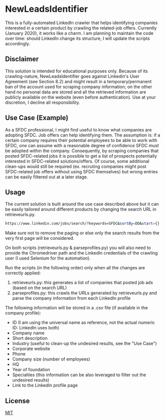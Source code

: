 # NewLeadsIdentifier

This is a fully-automated LinkedIn crawler that helps identifying companies interested in a certain product by crawling the related-job offers. Currently (January 2020), it works like a charm. I am planning to maintain the code over time: should LinkedIn change its structure, I will update the scripts accordingly. 

## Disclaimer 
This solution is intended for educational purposes only. Because of its crawling-nature, NewLeadsIdentifier goes against Linkedin's User Agreement (see Section 8.2) and might result in a temporary/permanent ban of the account used for scraping company information; on the other hand no personal data are stored and all the retrieved information are publicly available on the website (even before authentication). Use at your discretion, I decline all responsibility.

## Use Case (Example)
As a SFDC professional, I might find useful to know what companies are adopting SFDC. Job offers can help identifying them. The assumption is: if a certain company requires their potential employees to be able to work with SFDC, one can assume with a reasonable degree of confidence SFDC _must_ be adopted within the company. Consequently, by scraping companies that posted SFDC-related jobs it is possible to get a list of prospects potentially interested in SFDC-related solutions/offers. 
Of course, some additional clean-ups would still be required (ex. recruting companies might post SFDC-related job offers without using SFDC themselves) but wrong entries can be easily filtered out at a later stage.

## Usage 
The current solution is built around the use case described above but it can be easily tailored around different products by changing the search URL in retrieveurls.py. 
```bash
https://www.linkedin.com/jobs/search/?keywords=SFDC&sortBy=DD&start={}
```
Make sure not to remove the paging or else only the search results from the very first page will be considered.

On both scripts (retrieveurls.py & parseprofiles.py) you will also need to provide the Chromedriver path and the LinkedIn credentials of the crawling user (I used Selenium for the automation). 

Run the scripts (in the following order) only when all the changes are correctly applied:
1) retrieveurls.py: this generates a list of companies that posted job ads (based on the search URL)
2) parseprofiles.py: this crawls the URLs generated by retrieveurls.py and parse the company information from each LinkedIn profile

The following information will be stored in a .csv file (if available in the company profile):

- ID (I am using the universal name as reference, not the actual numeric ID: LinkedIn uses both)
- Company name
- Short description
- Industry (useful to clean-up the undesired results, see the "Use Case")
- Corporate website
- Phone
- Company size (number of employees)
- HQ
- Year of foundation 
- Specialties (this information can be also leveraged to filter out the undesired results)
- Link to the LinkedIn profile page


## License

[MIT](https://choosealicense.com/licenses/mit/)